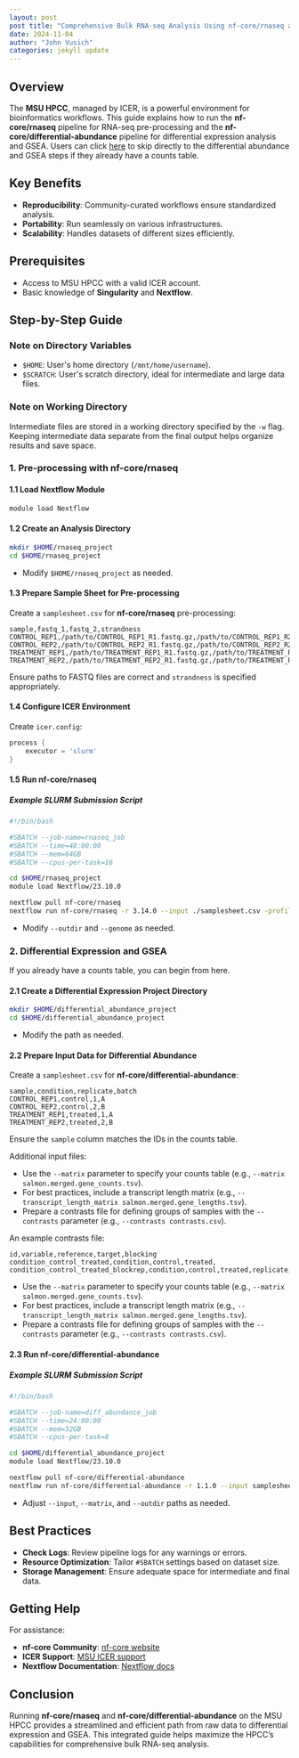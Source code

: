 ```yaml
---
layout: post
post title: "Comprehensive Bulk RNA-seq Analysis Using nf-core/rnaseq and nf-core/differential-abundance on MSU HPCC"
date: 2024-11-04
author: "John Vusich"
categories: jekyll update
---
```


## Overview

The **MSU HPCC**, managed by ICER, is a powerful environment for bioinformatics workflows. This guide explains how to run the **nf-core/rnaseq** pipeline for RNA-seq pre-processing and the **nf-core/differential-abundance** pipeline for differential expression analysis and GSEA. Users can click [here](bulk_rnaseq.md#2-differential-expression-and-gsea) to skip directly to the differential abundance and GSEA steps if they already have a counts table.

## Key Benefits

- **Reproducibility**: Community-curated workflows ensure standardized analysis.
- **Portability**: Run seamlessly on various infrastructures.
- **Scalability**: Handles datasets of different sizes efficiently.

## Prerequisites

- Access to MSU HPCC with a valid ICER account.
- Basic knowledge of **Singularity** and **Nextflow**.

## Step-by-Step Guide

### Note on Directory Variables

- `$HOME`: User's home directory (`/mnt/home/username`).
- `$SCRATCH`: User's scratch directory, ideal for intermediate and large data files.

### Note on Working Directory

Intermediate files are stored in a working directory specified by the `-w` flag. Keeping intermediate data separate from the final output helps organize results and save space.

### 1. Pre-processing with nf-core/rnaseq

#### 1.1 Load Nextflow Module

```bash
module load Nextflow
```

#### 1.2 Create an Analysis Directory

```bash
mkdir $HOME/rnaseq_project
cd $HOME/rnaseq_project
```

- Modify `$HOME/rnaseq_project` as needed.

#### 1.3 Prepare Sample Sheet for Pre-processing

Create a `samplesheet.csv` for **nf-core/rnaseq** pre-processing:

```csv
sample,fastq_1,fastq_2,strandness
CONTROL_REP1,/path/to/CONTROL_REP1_R1.fastq.gz,/path/to/CONTROL_REP1_R2.fastq.gz,auto
CONTROL_REP2,/path/to/CONTROL_REP2_R1.fastq.gz,/path/to/CONTROL_REP2_R2.fastq.gz,auto
TREATMENT_REP1,/path/to/TREATMENT_REP1_R1.fastq.gz,/path/to/TREATMENT_REP1_R2.fastq.gz,auto
TREATMENT_REP2,/path/to/TREATMENT_REP2_R1.fastq.gz,/path/to/TREATMENT_REP2_R2.fastq.gz,auto
```

Ensure paths to FASTQ files are correct and `strandness` is specified appropriately.

#### 1.4 Configure ICER Environment

Create `icer.config`:

```groovy
process {
    executor = 'slurm'
}
```

#### 1.5 Run nf-core/rnaseq

##### Example SLURM Submission Script

```bash
#!/bin/bash

#SBATCH --job-name=rnaseq_job
#SBATCH --time=48:00:00
#SBATCH --mem=64GB
#SBATCH --cpus-per-task=16

cd $HOME/rnaseq_project
module load Nextflow/23.10.0

nextflow pull nf-core/rnaseq
nextflow run nf-core/rnaseq -r 3.14.0 --input ./samplesheet.csv -profile singularity --outdir ./rnaseq_results --genome GRCh38 -work-dir $SCRATCH/rnaseq_work -c ./icer.config
```

- Modify `--outdir` and `--genome` as needed.

### 2. Differential Expression and GSEA

If you already have a counts table, you can begin from here.

#### 2.1 Create a Differential Expression Project Directory

```bash
mkdir $HOME/differential_abundance_project
cd $HOME/differential_abundance_project
```

- Modify the path as needed.

#### 2.2 Prepare Input Data for Differential Abundance

Create a `samplesheet.csv` for **nf-core/differential-abundance**:

```csv
sample,condition,replicate,batch
CONTROL_REP1,control,1,A
CONTROL_REP2,control,2,B
TREATMENT_REP1,treated,1,A
TREATMENT_REP2,treated,2,B
```

Ensure the `sample` column matches the IDs in the counts table.

Additional input files:

- Use the `--matrix` parameter to specify your counts table (e.g., `--matrix salmon.merged.gene_counts.tsv`).
- For best practices, include a transcript length matrix (e.g., `--transcript_length_matrix salmon.merged.gene_lengths.tsv`).
- Prepare a contrasts file for defining groups of samples with the `--contrasts` parameter (e.g., `--contrasts contrasts.csv`).

An example contrasts file:

```csv
id,variable,reference,target,blocking
condition_control_treated,condition,control,treated,
condition_control_treated_blockrep,condition,control,treated,replicate;batch
```

- Use the `--matrix` parameter to specify your counts table (e.g., `--matrix salmon.merged.gene_counts.tsv`).
- For best practices, include a transcript length matrix (e.g., `--transcript_length_matrix salmon.merged.gene_lengths.tsv`).
- Prepare a contrasts file for defining groups of samples with the `--contrasts` parameter (e.g., `--contrasts contrasts.csv`).

#### 2.3 Run nf-core/differential-abundance

##### Example SLURM Submission Script

```bash
#!/bin/bash

#SBATCH --job-name=diff_abundance_job
#SBATCH --time=24:00:00
#SBATCH --mem=32GB
#SBATCH --cpus-per-task=8

cd $HOME/differential_abundance_project
module load Nextflow/23.10.0

nextflow pull nf-core/differential-abundance
nextflow run nf-core/differential-abundance -r 1.1.0 --input samplesheet.csv --matrix ./salmon.merged.gene_counts.tsv --transcript_length_matrix salmon.merged.gene_lengths.tsv -profile singularity --outdir ./diff_abundance_results -c ./icer.config
```

- Adjust `--input`, `--matrix`, and `--outdir` paths as needed.

## Best Practices

- **Check Logs**: Review pipeline logs for any warnings or errors.
- **Resource Optimization**: Tailor `#SBATCH` settings based on dataset size.
- **Storage Management**: Ensure adequate space for intermediate and final data.

## Getting Help

For assistance:

- **nf-core Community**: [nf-core website](https://nf-co.re)
- **ICER Support**: [MSU ICER support](https://icer.msu.edu/contact)
- **Nextflow Documentation**: [Nextflow docs](https://www.nextflow.io/docs/latest/index.html)

## Conclusion

Running **nf-core/rnaseq** and **nf-core/differential-abundance** on the MSU HPCC provides a streamlined and efficient path from raw data to differential expression and GSEA. This integrated guide helps maximize the HPCC’s capabilities for comprehensive bulk RNA-seq analysis.

